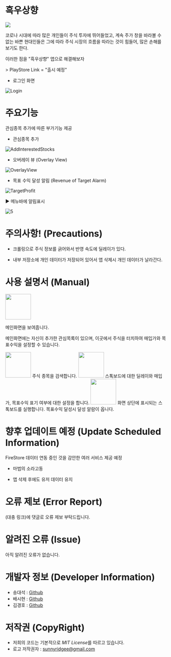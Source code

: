 # 흑우상향

<img src="https://user-images.githubusercontent.com/37203016/106876573-2d7ee180-671b-11eb-98f8-5603d4735b13.png">

<p>코로나 시대에 따라 많은 개인들이 주식 투자에 뛰어들었고, 계속 주가 창을 바라볼 수 없는 바쁜 현대인들은 그에 따라 주식 시장의 흐름을 따라는 것이 힘들어, 많은 손해를 보기도 한다.</p> 
<p>이러한 점을 "흑우상향" 앱으로 해결해보자 </p>
> PlayStore Link = "출시 예정"

* 로그인 화면

![Login](https://user-images.githubusercontent.com/38196821/106884687-f9102300-6724-11eb-9d74-4fc25f6c6d7a.gif)

# 주요기능
관심종목 추가에 따른 부가기능 제공
* 관심종목 추가

![AddInterestedStocks](https://user-images.githubusercontent.com/38196821/106884698-fca3aa00-6724-11eb-9ffc-48deca87ce00.gif)


* 오버레이 뷰 (Overlay View)

![OverlayView](https://user-images.githubusercontent.com/38196821/106883752-c1ed4200-6723-11eb-9146-56b80e76eb3e.gif)

* 목표 수익 달성 알림 (Revenue of Target Alarm)

![TargetProfit](https://user-images.githubusercontent.com/38196821/106883707-b26df900-6723-11eb-8342-efb6d7b3e4a9.gif)


▶ 메뉴바에 알림표시

![5](https://user-images.githubusercontent.com/38196821/106883813-d8939900-6723-11eb-9130-511afe693ec3.jpg)

# 주의사항! (Precautions)
* 크롤링으로 주식 정보를 긁어와서 반영 속도에 딜레이가 있다.

* 내부 저장소에 개인 데이터가 저장되어 있어서 앱 삭제시 개인 데이터가 날라간다.  

# 사용 설명서 (Manual)
<img src="https://github.com/Team-NeedFor/StockOverlay/blob/master/app/src/main/res/drawable-v24/bottom_ic_bookmarkstock.png?raw=true" width = "80">
<p>메인화면을 보여줍니다.</p>
<p>메인화면에는 자신이 추가한 관심목록이 있으며, 이곳에서 주식을 터치하여 매입가와 목표수익을 설정할 수 있습니다.</p>


<img src="https://github.com/Team-NeedFor/StockOverlay/blob/master/app/src/main/res/drawable-v24/bottom_ic_search.png?raw=true" width = "80">
주식 종목을 검색합니다.


<img src="https://github.com/Team-NeedFor/StockOverlay/blob/master/app/src/main/res/drawable-v24/bottom_ic_setting.png?raw=true" width = "80">
스톡보드에 대한 딜레이와 매입가, 목표수익 표기 여부에 대한 설정을 합니다.


<img src="https://github.com/Team-NeedFor/StockOverlay/blob/master/app/src/main/res/drawable-v24/ic_up.png?raw=true" width = "80">
화면 상단에 표시되는 스톡보드를 실행합니다. 목표수익 달성시 달성 알람이 옵니다.


# 향후 업데이트 예정 (Update Scheduled Information)
FireStore 데이터 연동 중인 것을 감안한 여러 서비스 제공 예정    
* 마법의 소라고동

* 앱 삭제 후에도 유저 데이터 유지

# 오류 제보 (Error Report)
(대충 링크)에 댓글로 오류 제보 부탁드립니다.

# 알려진 오류 (Issue)
아직 알려진 오류가 없습니다.

# 개발자 정보 (Developer Information)
* 송대석 : [Github](https://github.com/DaeSeokSong)  
* 배시현 : [Github](https://github.com/bbaesi)  
* 김경호 : [Github](https://github.com/ykm989)  

# 저작권 (CopyRight)
* 저희의 코드는 기본적으로 *MIT License*를 따르고 있습니다.  
* 로고 저작권자 : sunnyridgee@gmail.com
